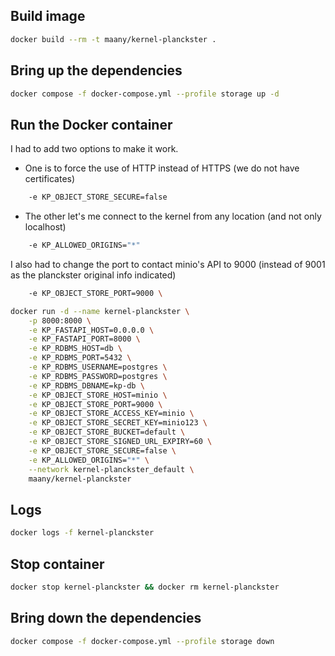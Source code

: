 ## Build image

```bash
docker build --rm -t maany/kernel-planckster .
```

## Bring up the dependencies

```bash
docker compose -f docker-compose.yml --profile storage up -d
```

## Run the Docker container

I had to add two options to make it work. 

- One is to force the use of HTTP instead of HTTPS (we do not have certificates)

```bash
    -e KP_OBJECT_STORE_SECURE=false
```

- The other let's me connect to the kernel from any location (and not only localhost)
```bash
    -e KP_ALLOWED_ORIGINS="*" 
```

I also had to change the port to contact minio's API to 9000 (instead of 9001 as the planckster original info indicated)

```bash
    -e KP_OBJECT_STORE_PORT=9000 \
```

```bash
docker run -d --name kernel-planckster \
    -p 8000:8000 \
    -e KP_FASTAPI_HOST=0.0.0.0 \
    -e KP_FASTAPI_PORT=8000 \
    -e KP_RDBMS_HOST=db \
    -e KP_RDBMS_PORT=5432 \
    -e KP_RDBMS_USERNAME=postgres \
    -e KP_RDBMS_PASSWORD=postgres \
    -e KP_RDBMS_DBNAME=kp-db \
    -e KP_OBJECT_STORE_HOST=minio \
    -e KP_OBJECT_STORE_PORT=9000 \
    -e KP_OBJECT_STORE_ACCESS_KEY=minio \
    -e KP_OBJECT_STORE_SECRET_KEY=minio123 \
    -e KP_OBJECT_STORE_BUCKET=default \
    -e KP_OBJECT_STORE_SIGNED_URL_EXPIRY=60 \
    -e KP_OBJECT_STORE_SECURE=false \
    -e KP_ALLOWED_ORIGINS="*" \
    --network kernel-planckster_default \
    maany/kernel-planckster
```

## Logs

```bash
docker logs -f kernel-planckster
```

## Stop container

```bash
docker stop kernel-planckster && docker rm kernel-planckster
```

## Bring down the dependencies

```bash
docker compose -f docker-compose.yml --profile storage down
```
